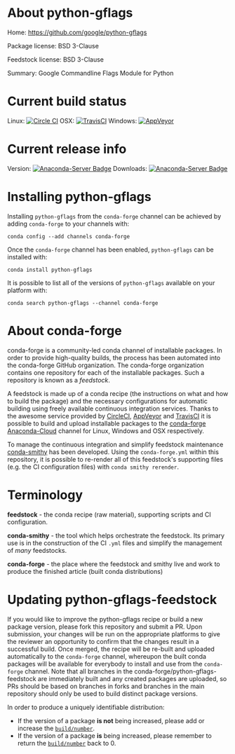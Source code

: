 About python-gflags
===================

Home: https://github.com/google/python-gflags

Package license: BSD 3-Clause

Feedstock license: BSD 3-Clause

Summary: Google Commandline Flags Module for Python



Current build status
====================

Linux: [![Circle CI](https://circleci.com/gh/conda-forge/python-gflags-feedstock.svg?style=shield)](https://circleci.com/gh/conda-forge/python-gflags-feedstock)
OSX: [![TravisCI](https://travis-ci.org/conda-forge/python-gflags-feedstock.svg?branch=master)](https://travis-ci.org/conda-forge/python-gflags-feedstock)
Windows: [![AppVeyor](https://ci.appveyor.com/api/projects/status/github/conda-forge/python-gflags-feedstock?svg=True)](https://ci.appveyor.com/project/conda-forge/python-gflags-feedstock/branch/master)

Current release info
====================
Version: [![Anaconda-Server Badge](https://anaconda.org/conda-forge/python-gflags/badges/version.svg)](https://anaconda.org/conda-forge/python-gflags)
Downloads: [![Anaconda-Server Badge](https://anaconda.org/conda-forge/python-gflags/badges/downloads.svg)](https://anaconda.org/conda-forge/python-gflags)

Installing python-gflags
========================

Installing `python-gflags` from the `conda-forge` channel can be achieved by adding `conda-forge` to your channels with:

```
conda config --add channels conda-forge
```

Once the `conda-forge` channel has been enabled, `python-gflags` can be installed with:

```
conda install python-gflags
```

It is possible to list all of the versions of `python-gflags` available on your platform with:

```
conda search python-gflags --channel conda-forge
```


About conda-forge
=================

conda-forge is a community-led conda channel of installable packages.
In order to provide high-quality builds, the process has been automated into the
conda-forge GitHub organization. The conda-forge organization contains one repository
for each of the installable packages. Such a repository is known as a *feedstock*.

A feedstock is made up of a conda recipe (the instructions on what and how to build
the package) and the necessary configurations for automatic building using freely
available continuous integration services. Thanks to the awesome service provided by
[CircleCI](https://circleci.com/), [AppVeyor](http://www.appveyor.com/)
and [TravisCI](https://travis-ci.org/) it is possible to build and upload installable
packages to the [conda-forge](https://anaconda.org/conda-forge)
[Anaconda-Cloud](http://docs.anaconda.org/) channel for Linux, Windows and OSX respectively.

To manage the continuous integration and simplify feedstock maintenance
[conda-smithy](http://github.com/conda-forge/conda-smithy) has been developed.
Using the ``conda-forge.yml`` within this repository, it is possible to re-render all of
this feedstock's supporting files (e.g. the CI configuration files) with ``conda smithy rerender``.


Terminology
===========

**feedstock** - the conda recipe (raw material), supporting scripts and CI configuration.

**conda-smithy** - the tool which helps orchestrate the feedstock.
                   Its primary use is in the construction of the CI ``.yml`` files
                   and simplify the management of *many* feedstocks.

**conda-forge** - the place where the feedstock and smithy live and work to
                  produce the finished article (built conda distributions)


Updating python-gflags-feedstock
================================

If you would like to improve the python-gflags recipe or build a new
package version, please fork this repository and submit a PR. Upon submission,
your changes will be run on the appropriate platforms to give the reviewer an
opportunity to confirm that the changes result in a successful build. Once
merged, the recipe will be re-built and uploaded automatically to the
`conda-forge` channel, whereupon the built conda packages will be available for
everybody to install and use from the `conda-forge` channel.
Note that all branches in the conda-forge/python-gflags-feedstock are
immediately built and any created packages are uploaded, so PRs should be based
on branches in forks and branches in the main repository should only be used to
build distinct package versions.

In order to produce a uniquely identifiable distribution:
 * If the version of a package **is not** being increased, please add or increase
   the [``build/number``](http://conda.pydata.org/docs/building/meta-yaml.html#build-number-and-string).
 * If the version of a package **is** being increased, please remember to return
   the [``build/number``](http://conda.pydata.org/docs/building/meta-yaml.html#build-number-and-string)
   back to 0.
